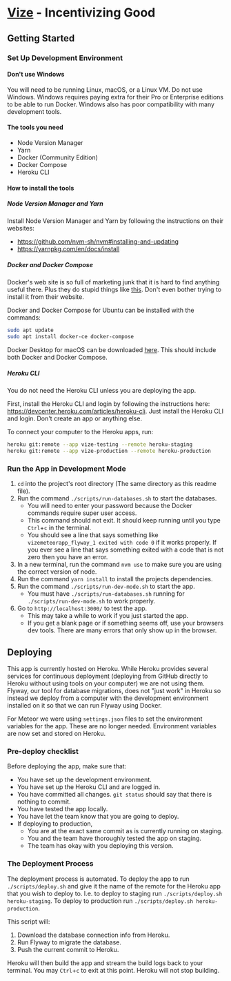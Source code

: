# [Vize](https://www.vize.mx/) - Incentivizing Good

## Getting Started

### Set Up Development Environment

#### Don't use Windows

You will need to be running Linux, macOS, or a Linux VM. Do not use Windows.
Windows requires paying extra for their Pro or Enterprise editions to be able to
run Docker. Windows also has poor compatibility with many development tools.

#### The tools you need

-   Node Version Manager
-   Yarn
-   Docker (Community Edition)
-   Docker Compose
-   Heroku CLI

#### How to install the tools

##### Node Version Manager and Yarn

Install Node Version Manager and Yarn by following the instructions on their
websites:

-   https://github.com/nvm-sh/nvm#installing-and-updating
-   https://yarnpkg.com/en/docs/install

##### Docker and Docker Compose

Docker's web site is so full of marketing junk that it is hard to find anything
useful there. Plus they do stupid things like
[this](https://github.com/docker/docker.github.io/issues/6910). Don't even
bother trying to install it from their website.

Docker and Docker Compose for Ubuntu can be installed with the commands:

```bash
sudo apt update
sudo apt install docker-ce docker-compose
```

Docker Desktop for macOS can be downloaded
[here](https://download.docker.com/mac/stable/Docker.dmg). This should include
both Docker and Docker Compose.

##### Heroku CLI

You do not need the Heroku CLI unless you are deploying the app.

First, install the Heroku CLI and login by following the instructions here:
https://devcenter.heroku.com/articles/heroku-cli. Just install the Heroku CLI
and login. Don't create an app or anything else.

To connect your computer to the Heroku apps, run:

```bash
heroku git:remote --app vize-testing --remote heroku-staging
heroku git:remote --app vize-production --remote heroku-production
```

### Run the App in Development Mode

1. `cd` into the project's root directory (The same directory as this readme
   file).
2. Run the command `./scripts/run-databases.sh` to start the databases.
    - You will need to enter your password because the Docker commands require
      super user access.
    - This command should not exit. It should keep running until you type
      `Ctrl`+`c` in the terminal.
    - You should see a line that says something like
      `vizemeteorapp_flyway_1 exited with code 0` if it works properly. If you
      ever see a line that says something exited with a code that is not zero
      then you have an error.
3. In a new terminal, run the command `nvm use` to make sure you are using the
   correct version of node.
4. Run the command `yarn install` to install the projects dependencies.
5. Run the command `./scripts/run-dev-mode.sh` to start the app.
    - You must have `./scripts/run-databases.sh` running for
      `./scripts/run-dev-mode.sh` to work properly.
6. Go to `http://localhost:3000/` to test the app.
    - This may take a while to work if you just started the app.
    - If you get a blank page or if something seems off, use your browsers dev
      tools. There are many errors that only show up in the browser.

## Deploying

This app is currently hosted on Heroku. While Heroku provides several services
for continuous deployment (deploying from GitHub directly to Heroku without
using tools on your computer) we are not using them. Flyway, our tool for
database migrations, does not "just work" in Heroku so instead we deploy from a
computer with the development environment installed on it so that we can run
Flyway using Docker.

For Meteor we were using `settings.json` files to set the environment variables
for the app. These are no longer needed. Environment variables are now set and
stored on Heroku.

### Pre-deploy checklist

Before deploying the app, make sure that:

-   You have set up the development environment.
-   You have set up the Heroku CLI and are logged in.
-   You have committed all changes. `git status` should say that there is
    nothing to commit.
-   You have tested the app locally.
-   You have let the team know that you are going to deploy.
-   If deploying to production,
    -   You are at the exact same commit as is currently running on staging.
    -   You and the team have thoroughly tested the app on staging.
    -   The team has okay with you deploying this version.

### The Deployment Process

The deployment process is automated. To deploy the app to run
`./scripts/deploy.sh` and give it the name of the remote for the Heroku app that
you wish to deploy to. I.e. to deploy to staging run
`./scripts/deploy.sh heroku-staging`. To deploy to production run
`./scripts/deploy.sh heroku-production`.

This script will:

1. Download the database connection info from Heroku.
2. Run Flyway to migrate the database.
3. Push the current commit to Heroku.

Heroku will then build the app and stream the build logs back to your terminal.
You may `Ctrl`+`c` to exit at this point. Heroku will not stop building.
